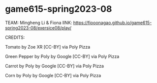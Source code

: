 # game615-spring2023-08
 TEAM: Mingheng Li & Fiona
 lINK: https://fiooonagao.github.io/game615-spring2023-08/exersice08/play/
 
 
 CREDITS:
 
 
Tomato by Zoe XR [CC-BY] via Poly Pizza

Green Pepper by Poly by Google [CC-BY] via Poly Pizza

Carrot by Poly by Google [CC-BY] via Poly Pizza

Corn by Poly by Google [CC-BY] via Poly Pizza
